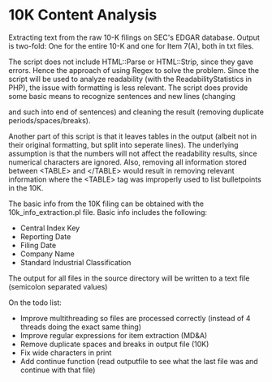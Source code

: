 10K Content Analysis
======================

Extracting text from the raw 10-K filings on SEC's EDGAR database. Output is two-fold: One for the entire 10-K and one for Item 7(A), both in txt files. 

The script does not include HTML::Parse or HTML::Strip, since they gave errors. Hence the approach of using Regex to solve the problem. Since the script will be used to analyze readability (with the ReadabilityStatistics in PHP), the issue with formatting is less relevant. The script does provide some basic means to recognize sentences and new lines (changing </p> and such into end of sentences) and cleaning the result (removing duplicate periods/spaces/breaks). 

Another part of this script is that it leaves tables in the output (albeit not in their original formatting, but split into seperate lines). The underlying assumption is that the numbers will not affect the readability results, since numerical characters are ignored. Also, removing all information stored between &lt;TABLE&gt; and &lt;/TABLE&gt; would result in removing relevant information where the &lt;TABLE&gt; tag was improperly used to list bulletpoints in the 10K. 



The basic info from the 10K filing can be obtained with the 10k_info_extraction.pl file. Basic info includes the following:
- Central Index Key
- Reporting Date
- Filing Date
- Company Name
- Standard Industrial Classification

The output for all files in the source directory will be written to a text file (semicolon separated values)

On the todo list:
- Improve multithreading so files are processed correctly (instead of 4 threads doing the exact same thing)
- Improve regular expressions for item extraction (MD&A)
- Remove duplicate spaces and breaks in output file (10K)
- Fix wide characters in print
- Add continue function (read outputfile to see what the last file was and continue with that file)
